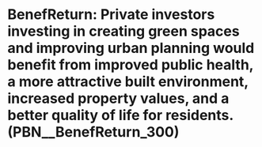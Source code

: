 # BenefReturn: __Private investors investing in creating green spaces and improving urban planning would benefit from improved public health, a more attractive built environment, increased property values, and a better quality of life for residents.__ (PBN__BenefReturn_300)

